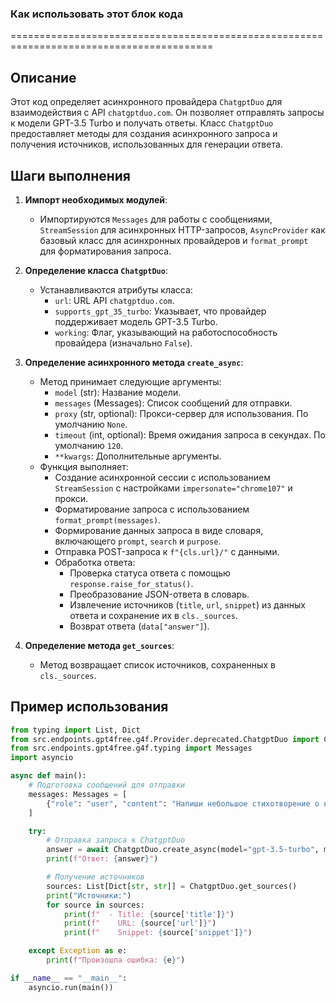 ### Как использовать этот блок кода
=========================================================================================

Описание
-------------------------
Этот код определяет асинхронного провайдера `ChatgptDuo` для взаимодействия с API `chatgptduo.com`. Он позволяет отправлять запросы к модели GPT-3.5 Turbo и получать ответы. Класс `ChatgptDuo` предоставляет методы для создания асинхронного запроса и получения источников, использованных для генерации ответа.

Шаги выполнения
-------------------------
1. **Импорт необходимых модулей**:
   - Импортируются `Messages` для работы с сообщениями, `StreamSession` для асинхронных HTTP-запросов, `AsyncProvider` как базовый класс для асинхронных провайдеров и `format_prompt` для форматирования запроса.

2. **Определение класса `ChatgptDuo`**:
   - Устанавливаются атрибуты класса:
     - `url`: URL API `chatgptduo.com`.
     - `supports_gpt_35_turbo`: Указывает, что провайдер поддерживает модель GPT-3.5 Turbo.
     - `working`: Флаг, указывающий на работоспособность провайдера (изначально `False`).

3. **Определение асинхронного метода `create_async`**:
   - Метод принимает следующие аргументы:
     - `model` (str): Название модели.
     - `messages` (Messages): Список сообщений для отправки.
     - `proxy` (str, optional): Прокси-сервер для использования. По умолчанию `None`.
     - `timeout` (int, optional): Время ожидания запроса в секундах. По умолчанию `120`.
     - `**kwargs`: Дополнительные аргументы.
   - Функция выполняет:
     - Создание асинхронной сессии с использованием `StreamSession` с настройками `impersonate="chrome107"` и прокси.
     - Форматирование запроса с использованием `format_prompt(messages)`.
     - Формирование данных запроса в виде словаря, включающего `prompt`, `search` и `purpose`.
     - Отправка POST-запроса к `f"{cls.url}/"` с данными.
     - Обработка ответа:
       - Проверка статуса ответа с помощью `response.raise_for_status()`.
       - Преобразование JSON-ответа в словарь.
       - Извлечение источников (`title`, `url`, `snippet`) из данных ответа и сохранение их в `cls._sources`.
       - Возврат ответа (`data["answer"]`).

4. **Определение метода `get_sources`**:
   - Метод возвращает список источников, сохраненных в `cls._sources`.

Пример использования
-------------------------

```python
from typing import List, Dict
from src.endpoints.gpt4free.g4f.Provider.deprecated.ChatgptDuo import ChatgptDuo
from src.endpoints.gpt4free.g4f.typing import Messages
import asyncio

async def main():
    # Подготовка сообщений для отправки
    messages: Messages = [
        {"role": "user", "content": "Напиши небольшое стихотворение о весне."}
    ]

    try:
        # Отправка запроса к ChatgptDuo
        answer = await ChatgptDuo.create_async(model="gpt-3.5-turbo", messages=messages)
        print(f"Ответ: {answer}")

        # Получение источников
        sources: List[Dict[str, str]] = ChatgptDuo.get_sources()
        print("Источники:")
        for source in sources:
            print(f"  - Title: {source['title']}")
            print(f"    URL: {source['url']}")
            print(f"    Snippet: {source['snippet']}")

    except Exception as e:
        print(f"Произошла ошибка: {e}")

if __name__ == "__main__":
    asyncio.run(main())
